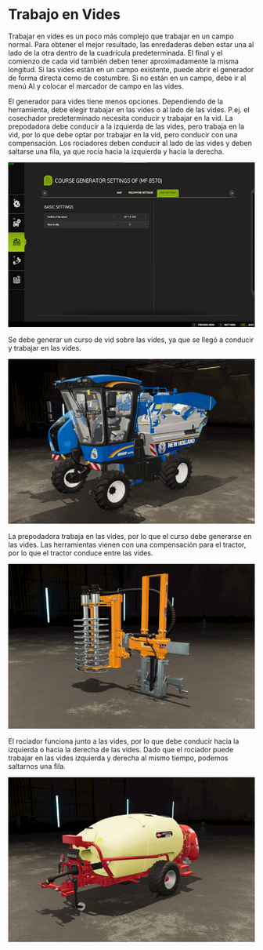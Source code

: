 # Trabajo en Vides


Trabajar en vides es un poco más complejo que trabajar en un campo normal.
Para obtener el mejor resultado, las enredaderas deben estar una al lado de la otra dentro de la cuadrícula predeterminada.
El final y el comienzo de cada vid también deben tener aproximadamente la misma longitud.
Si las vides están en un campo existente, puede abrir el generador de forma directa como de costumbre.
Si no están en un campo, debe ir al menú AI y colocar el marcador de campo en las vides.



El generador para vides tiene menos opciones.
Dependiendo de la herramienta, debe elegir trabajar en las vides o al lado de las vides.
P.ej. el cosechador predeterminado necesita conducir y trabajar en la vid.
      La prepodadora debe conducir a la izquierda de las vides, pero trabaja en la vid, por lo que debe optar por trabajar en la vid, pero conducir con una compensación.
      Los rociadores deben conducir al lado de las vides y deben saltarse una fila, ya que rocía hacia la izquierda y hacia la derecha.


![Image](assets/images/vineworkgen_0_0_765_510.png)


Se debe generar un curso de vid sobre las vides, ya que se llegó a conducir y trabajar en las vides.


![Image](assets/images/vineworkharvest_0_0_765_510.png)


La prepodadora trabaja en las vides, por lo que el curso debe generarse en las vides.
Las herramientas vienen con una compensación para el tractor, por lo que el tractor conduce entre las vides.


![Image](assets/images/vineworkpruner_0_0_765_510.png)


El rociador funciona junto a las vides, por lo que debe conducir hacia la izquierda o hacia la derecha de las vides.
Dado que el rociador puede trabajar en las vides izquierda y derecha al mismo tiempo, podemos saltarnos una fila.


![Image](assets/images/vineworkspray_0_0_765_510.png)

